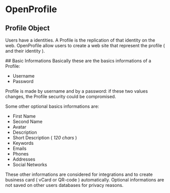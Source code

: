 # OpenProfile
## Profile Object
Users have a identities. A Profile is the replication of that identity on the web. OpenProfile allow users to create a web site that represent the profile ( and their identity ). 

## Basic Informations
Basically these are the basics informations of a Profile:

 * Username
 * Password

Profile is made by username and by a password: if these two values changes, the Profile security could be compromised.

Some other optional basics informations are:

 * First Name
 * Second Name
 * Avatar  
 * Description
 * Short Description ( *120 chars* )
 * Keywords
 * Emails
 * Phones
 * Addresses
 * Social Networks

These other informations are considered for integrations and to create business card ( vCard or QR-code ) automatically. Optional informations are not saved on other users databases for privacy reasons.